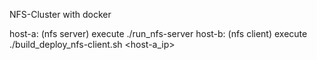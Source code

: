 NFS-Cluster with docker

host-a: (nfs server)
    execute ./run_nfs-server
host-b: (nfs client)
    execute ./build_deploy_nfs-client.sh <host-a_ip>
